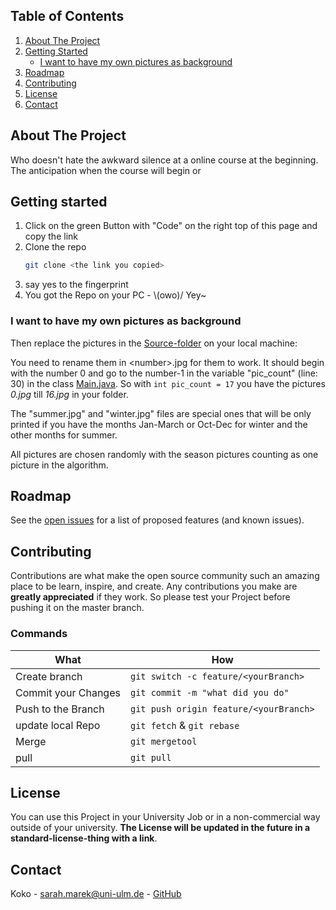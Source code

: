 <!-- Table of Contents -->
## Table of Contents
  <ol>
    <li>
      <a href="#about-the-project">About The Project</a>
    </li>
    <li>
      <a href="#getting-started">Getting Started</a>
      <ul>
        <li><a href="#i-want-to-have-my-own-pictures-as-background">I want to have my own pictures as background</a></li>
      </ul>
    </li>
    <li><a href="#roadmap">Roadmap</a></li>
    <li><a href="#contributing">Contributing</a></li>
    <li><a href="#license">License</a></li>
    <li><a href="#contact">Contact</a></li>
  </ol>

## About The Project
Who doesn't hate the awkward silence at a online course at the beginning. The anticipation when the course will begin or 

## Getting started
1. Click on the green Button with "Code" on the right top of this page and copy the link
2. Clone the repo
   ```sh
   git clone <the link you copied>
   ```
3. say yes to the fingerprint
4. You got the Repo on your PC - \\(owo)/ Yey~

### I want to have my own pictures as background
Then replace the pictures in the [Source-folder](https://github.com/Koraiko/course_countdown/tree/main/Countdown/Source) on your local machine:

You need to rename them in \<number\>.jpg for them to work. 
It should begin with the number 0 and go to the number-1 in the variable "pic_count" (line: 30) in the class [Main.java](https://github.com/Koraiko/course_countdown/blob/main/Countdown/src/Main.java).
So with `int pic_count = 17` you have the pictures *0.jpg* till *16.jpg* in your folder.

The "summer.jpg" and "winter.jpg" files are special ones that will be only printed if you have the months Jan-March or Oct-Dec for winter and the other months for summer.

All pictures are chosen randomly with the season pictures counting as one picture in the algorithm.

## Roadmap

See the [open issues](https://github.com/Koraiko/course_countdown/issues) for a list of proposed features (and known issues).

## Contributing
Contributions are what make the open source community such an amazing place to be learn, inspire, and create. Any contributions you make are **greatly appreciated** if they work.
So please test your Project before pushing it on the master branch.

### Commands
| What  | How |
|--|--|
| Create branch  | `git switch -c feature/<yourBranch>` |
| Commit your Changes |  `git commit -m "what did you do"`|
| Push to the Branch |`git push origin feature/<yourBranch>`|
| update local Repo |`git fetch` & `git rebase`|
|Merge|`git mergetool`|
|pull|`git pull`|

## License
You can use this Project in your University Job or in a non-commercial way outside of your university.
**The License will be updated in the future in a standard-license-thing with a link**.

## Contact
Koko - sarah.marek@uni-ulm.de - [GitHub](https://github.com/Koraiko)
